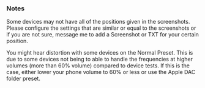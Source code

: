 ### Notes
Some devices may not have all of the positions given in the screenshots. Please configure the settings that are similar or equal to the screenshots or if you are not sure, message me to add a Screenshot or TXT for your certain position.

You might hear distortion with some devices on the Normal Preset. This is due to some devices not being to able to handle the frequencies at higher volumes (more than 60% volume) compared to device tests. If this is the case, either lower your phone volume to 60% or less or use the Apple DAC folder preset.
